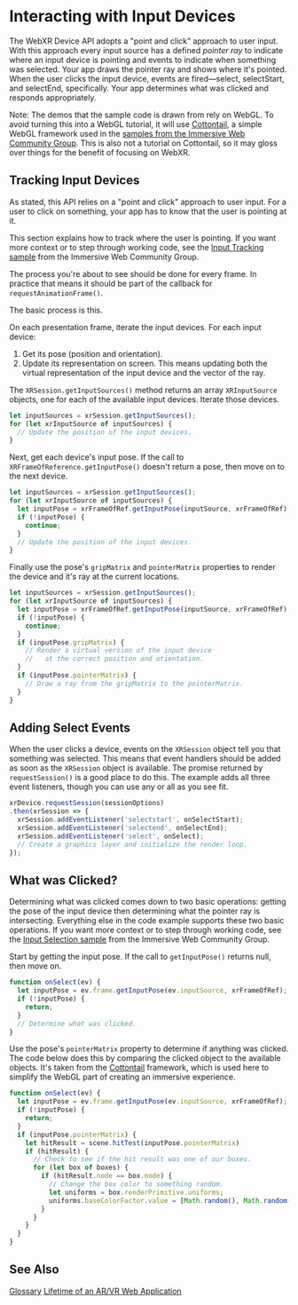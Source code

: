# Interacting with Input Devices

The WebXR Device API adopts a "point and click" approach to user input. With this approach every input source has a defined _pointer ray_ to indicate where an input device is pointing and events to indicate when something was selected. Your app draws the pointer ray and shows where it's pointed. When the user clicks the input device, events are fired&mdash;select, selectStart, and selectEnd, specifically. Your app determines what was clicked and responds appropriately.

Note: The demos that the sample code is drawn from rely on WebGL. To avoid turning this into a WebGL tutorial, it will use [Cottontail](https://github.com/immersive-web/webxr-samples/tree/master/js/cottontail), a simple WebGL framework used in the [samples from the Immersive Web Community Group](https://github.com/immersive-web/webxr-samples). This is also not a tutorial on Cottontail, so it may gloss over things for the benefit of focusing on WebXR.

## Tracking Input Devices

As stated, this API relies on a "point and click" approach to user input. For a user to click on something, your app has to know that the user is pointing at it.

This section explains how to track where the user is pointing. If you want more context or to step through working code, see the [Input Tracking sample](https://github.com/immersive-web/webxr-samples/blob/master/input-tracking.html) from the Immersive Web Community Group.

The process you're about to see should be done for every frame. In practice that means it should be part of the callback for `requestAnimationFrame()`.

The basic process is this.

On each presentation frame, iterate the input devices. For each input device:
1. Get its pose (position and orientation).
2. Update its representation on screen. This means updating both the virtual representation of the input device and the vector of the ray.

The `XRSession.getInputSources()` method returns an array `XRInputSource` objects, one for each of the available input devices. Iterate those devices.

```javascript
let inputSources = xrSession.getInputSources();
for (let xrInputSource of inputSources) {
  // Update the position of the input devices.
}
```

Next, get each device's input pose. If the call to `XRFrameOfReference.getInputPose()` doesn't return a pose, then move on to the next device.

```javascript
let inputSources = xrSession.getInputSources();
for (let xrInputSource of inputSources) {
  let inputPose = xrFrameOfRef.getInputPose(inputSource, xrFrameOfRef);
  if (!inputPose) {
    continue;
  }
  // Update the position of the input devices.
}
```
Finally use the pose's `gripMatrix` and `pointerMatrix` properties to render the device and it's ray at the current locations.

```javascript
let inputSources = xrSession.getInputSources();
for (let xrInputSource of inputSources) {
  let inputPose = xrFrameOfRef.getInputPose(inputSource, xrFrameOfRef);
  if (!inputPose) {
    continue;
  }
  if (inputPose.gripMatrix) {
    // Render a virtual version of the input device
    //   at the correct position and orientation.
  }
  if (inputPose.pointerMatrix) {
    // Draw a ray from the gripMatrix to the pointerMatrix.
  }
}
```

## Adding Select Events

When the user clicks a device, events on the `XRSession` object tell you that something was selected. This means that event handlers should be added as soon as the `XRSession` object is available. The promise returned by `requestSession()` is a good place to do this. The example adds all three event listeners, though you can use any or all as you see fit.

```javascript
xrDevice.requestSession(sessionOptions)
.then(xrSession => {
  xrSession.addEventListener('selectstart', onSelectStart);
  xrSession.addEventListener('selectend', onSelectEnd);
  xrSession.addEventListener('select', onSelect);
  // Create a graphics layer and initialize the render loop.
});
```

## What was Clicked?

Determining what was clicked comes down to two basic operations: getting the pose of the input device then determining what the pointer ray is intersecting. Everything else in the code example supports these two basic operations. If you want more context or to step through working code, see the [Input Selection sample](https://immersive-web.github.io/webxr-samples/input-selection.html) from the Immersive Web Community Group.

Start by getting the input pose. If the call to `getInputPose()` returns null, then move on.

```javascript
function onSelect(ev) {
  let inputPose = ev.frame.getInputPose(ev.inputSource, xrFrameOfRef);
  if (!inputPose) {
    return;
  }
  // Determine what was clicked.
}
```

Use the pose's `pointerMatrix` property to determine if anything was clicked. The code below does this by comparing the clicked object to the available objects. It's taken from the [Cottontail](https://github.com/immersive-web/webxr-samples/tree/master/js/cottontail) framework, which is used here to simplify the WebGL part of creating an immersive experience.

```javascript
function onSelect(ev) {
  let inputPose = ev.frame.getInputPose(ev.inputSource, xrFrameOfRef);
  if (!inputPose) {
    return;
  }
  if (inputPose.pointerMatrix) {
    let hitResult = scene.hitTest(inputPose.pointerMatrix)
    if (hitResult) {
      // Check to see if the hit result was one of our boxes.
      for (let box of boxes) {
        if (hitResult.node == box.node) {
          // Change the box color to something random.
          let uniforms = box.renderPrimitive.uniforms;
          uniforms.baseColorFactor.value = [Math.random(), Math.random(), Math.random(), 1.0];
        }
      }
    }
  }
}
```

## See Also

[Glossary](../glossary)
[Lifetime of an AR/VR Web Application](lifetime)
